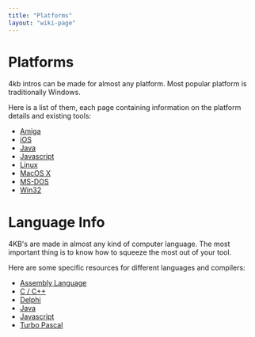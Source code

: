 ```yaml
---
title: "Platforms"
layout: "wiki-page"
---
```


# Platforms

4kb intros can be made for almost any platform. Most popular platform is traditionally Windows.

Here is a list of them, each page containing information on the platform details and existing tools:

* [Amiga](amiga)
* [iOS](ios)
* [Java](java)
* [Javascript](javascript)
* [Linux](linux)
* [MacOS X](macos-x)
* [MS-DOS](ms-dos)
* [Win32](win32)

# Language Info

4KB's are made in almost any kind of computer language. The most important thing is to know how to squeeze the most out of your tool.

Here are some specific resources for different languages and compilers:

*   [Assembly Language](assembly-language)
*   [C / C++](c-cpp)
*   [Delphi](delphi)
*   [Java](java)
*   [Javascript](javascript)
*   [Turbo Pascal](turbo_pascal)

